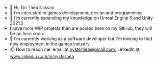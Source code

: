 - 👋 Hi, I’m Thea Nilsson
- 👀 I’m interested in games development, design and programming
- 🌱 I’m currently expanding my knowledge on Unreal Engine 5 and Unity 2021.3
- I have more WIP projects than are posted here on my GitHub, they will be on here soon.
- 💞️ I’m currently working as a software developer but I'm looking to find new employment in the games industry
- 📫 How to reach me: email at vysterhea@gmail.com, LinkedIn at www.linkedin.com/in/vysterhea
